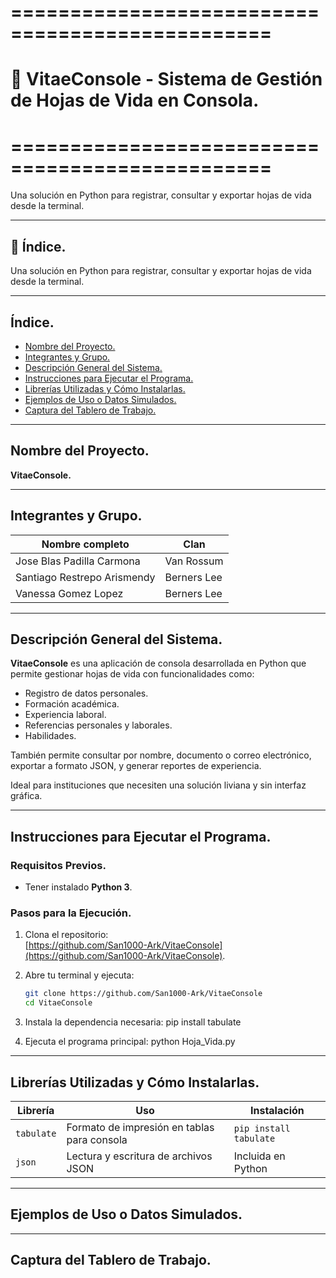 # ================================================
# 🧾 VitaeConsole - Sistema de Gestión de Hojas de Vida en Consola.
# ================================================

Una solución en Python para registrar, consultar y exportar hojas de vida desde la terminal.

---

## 📑 Índice.


Una solución en Python para registrar, consultar y exportar hojas de vida desde la terminal.

---

## Índice.

- [Nombre del Proyecto.](#nombre-del-proyecto)
- [Integrantes y Grupo.](#integrantes-y-grupo)
- [Descripción General del Sistema.](#descripción-general-del-sistema)
- [Instrucciones para Ejecutar el Programa.](#instrucciones-para-ejecutar-el-programa)
- [Librerías Utilizadas y Cómo Instalarlas.](#librerías-utilizadas-y-cómo-instalarlas)
- [Ejemplos de Uso o Datos Simulados.](#ejemplos-de-uso-o-datos-simulados)
- [Captura del Tablero de Trabajo.](#captura-del-tablero-de-trabajo)

---

## Nombre del Proyecto.

**VitaeConsole.**

---

## Integrantes y Grupo.

| Nombre completo                 | Clan         |
|--------------------------------|--------------|
| Jose Blas Padilla Carmona      | Van Rossum   |
| Santiago Restrepo Arismendy    | Berners Lee  |
| Vanessa Gomez Lopez            | Berners Lee  |

---

## Descripción General del Sistema.

**VitaeConsole** es una aplicación de consola desarrollada en Python que permite gestionar hojas de vida con funcionalidades como:

- Registro de datos personales.
- Formación académica.
- Experiencia laboral.
- Referencias personales y laborales.
- Habilidades.

También permite consultar por nombre, documento o correo electrónico, exportar a formato JSON, y generar reportes de experiencia.

Ideal para instituciones que necesiten una solución liviana y sin interfaz gráfica.

---

## Instrucciones para Ejecutar el Programa.

### Requisitos Previos.

- Tener instalado **Python 3**.

### Pasos para la Ejecución.

1. Clona el repositorio:  
   [https://github.com/San1000-Ark/VitaeConsole](https://github.com/San1000-Ark/VitaeConsole).

2. Abre tu terminal y ejecuta:

   ```bash
   git clone https://github.com/San1000-Ark/VitaeConsole
   cd VitaeConsole
   
3. Instala la dependencia necesaria:
   pip install tabulate

4. Ejecuta el programa principal:
   python Hoja_Vida.py

---

## Librerías Utilizadas y Cómo Instalarlas.

| Librería   | Uso                                         | Instalación            |
| ---------- | ------------------------------------------- | ---------------------- |
| `tabulate` | Formato de impresión en tablas para consola | `pip install tabulate` |
| `json`     | Lectura y escritura de archivos JSON        | Incluida en Python     |

---

## Ejemplos de Uso o Datos Simulados.

---

## Captura del Tablero de Trabajo.


